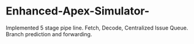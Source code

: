 # Enhanced-Apex-Simulator-
Implemented 5 stage pipe line. Fetch, Decode, Centralized Issue Queue. Branch prediction and forwarding. 
